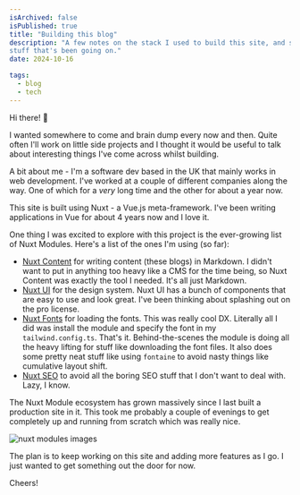 ```yaml
---
isArchived: false
isPublished: true 
title: "Building this blog"
description: "A few notes on the stack I used to build this site, and some other
stuff that's been going on."
date: 2024-10-16 

tags:
  - blog
  - tech
---
```


Hi there! 👋

I wanted somewhere to come and brain dump every now and then. Quite often I'll
work on little side projects and I thought it would be useful to talk about
interesting things I've come across whilst building.

A bit about me - I'm a software dev based in the UK that mainly works in web
development. I've worked at a couple of different companies along the way. One
of which for a _very_ long time and the other for about a year now.

This site is built using Nuxt - a Vue.js meta-framework. I've been writing
applications in Vue for about 4 years now and I love it.

One thing I was excited to explore with this project is the ever-growing list of
Nuxt Modules. Here's a list of the ones I'm using (so far):

- [Nuxt Content](https://content.nuxtjs.org/) for writing content (these blogs) in Markdown.
  I didn't want to put in anything too heavy like a CMS for the time being, so
  Nuxt Content was exactly the tool I needed. It's all just Markdown.
- [Nuxt UI](https://ui.nuxt.com/) for the design system. Nuxt UI has a bunch of
  components that are easy to use and look great. I've been thinking about
  splashing out on the pro license.
- [Nuxt Fonts](https://fonts.nuxt.com/) for loading the fonts. This was really
  cool DX. Literally all I did was install the module and specify the font in my
  `tailwind.config.ts`. That's it. Behind-the-scenes the module is doing all the
  heavy lifting for stuff like downloading the font files. It also does some
  pretty neat stuff like using `fontaine` to avoid nasty things like cumulative layout shift.
- [Nuxt SEO](https://nuxtseo.com/) to avoid all the boring SEO stuff that I
  don't want to deal with. Lazy, I know.

The Nuxt Module ecosystem has grown massively since I last built a production
site in it. This took me probably a couple of evenings to get completely up and
running from scratch which was really nice.

![nuxt modules images](/img/nuxtmodules.png)

The plan is to keep working on this site and adding more features as I go. I
just wanted to get something out the door for now.

Cheers!
